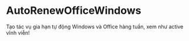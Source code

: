 # AutoRenewOfficeWindows
Tạo tác vụ gia hạn tự động Windows và Office hàng tuần, xem như active vĩnh viễn!
